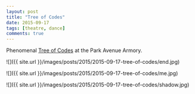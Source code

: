 ```yaml
---
layout: post
title: "Tree of Codes"
date: 2015-09-17
tags: [theatre, dance]
comments: true
---
```

Phenomenal [Tree of Codes](http://www.armoryonpark.org/programs_events/detail/tree_of_codes) at the Park Avenue Armory.

![]({{ site.url }}/images/posts/2015/2015-09-17-tree-of-codes/end.jpg)

![]({{ site.url }}/images/posts/2015/2015-09-17-tree-of-codes/me.jpg)

![]({{ site.url }}/images/posts/2015/2015-09-17-tree-of-codes/shadow.jpg)


